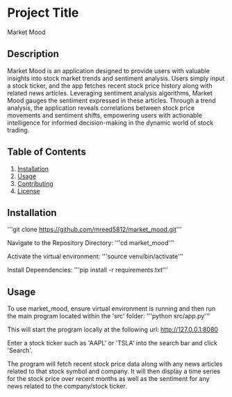 # Project Title

Market Mood

## Description

Market Mood is an application designed to provide users with valuable insights into stock market trends and sentiment analysis. Users simply input a stock ticker, and the app fetches recent stock price history along with related news articles. Leveraging sentiment analysis algorithms, Market Mood gauges the sentiment expressed in these articles. Through a trend analysis, the application reveals correlations between stock price movements and sentiment shifts, empowering users with actionable intelligence for informed decision-making in the dynamic world of stock trading.

## Table of Contents

1. [Installation](#installation)
2. [Usage](#usage)
3. [Contributing](#contributing)
4. [License](#license)

## Installation

'''git clone https://github.com/mreed5812/market_mood.git'''

Navigate to the Repository Directory:
'''cd market_mood'''

Activate the virtual environment:
'''source venv/bin/activate'''

Install Depeendencies:
'''pip install -r requirements.txt'''


## Usage

To use market_mood, ensure virtual environment is running and then run the main program located within the 'src' folder:
'''python src/app.py'''

This will start the program locally at the following url: http://127.0.0.1:8080

Enter a stock ticker such as 'AAPL' or 'TSLA' into the search bar and click 'Search'.

The program will fetch recent stock price data along with any news articles related to that stock symbol and company. It will then display a time series for the stock price over recent months as well as the sentiment for any news related to the company/stock ticker.

